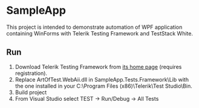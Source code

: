 # SampleApp #
This project is intended to demonstrate automation of WPF application containing WinForms with Telerik Testing Framework and TestStack White.

## Run ##
1. Download Telerik Testing Framework from <a href="http://www.telerik.com/teststudio/testing-framework" target="_blank">its home page</a> (requires registration).
2. Replace ArtOfTest.WebAii.dll in SampleApp.Tests.Framework\Lib with the one installed in your C:\Program Files (x86)\Telerik\Test Studio\Bin.
3. Build project
4. From Visual Studio select TEST -> Run/Debug -> All Tests